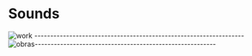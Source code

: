 # Sounds
![work](https://user-images.githubusercontent.com/67056781/98017046-0274b100-1dff-11eb-8ee8-f5c6f6008e3c.gif)
------------------------------------------------------------------![obras](https://user-images.githubusercontent.com/67056781/98017053-03a5de00-1dff-11eb-9202-93bf662b3b52.gif)---------------------------------------------------------
